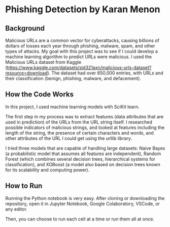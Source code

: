 # Phishing Detection by Karan Menon

## Background

Malicious URLs are a common vector for cyberattacks, causing billions of dollars of losses each year through phishing, malware, spam, and other types of attacks. 
My goal with this project was to see if I could develop a machine learning algorithm to predict URLs were malicious. I used the Malicious URLs dataset from Kaggle
(https://www.kaggle.com/datasets/sid321axn/malicious-urls-dataset?resource=download). The dataset had over 650,000 entries, with URLs and their classification (benign, 
phishing, malware, and defacement).

## How the Code Works

In this project, I used machine learning models with SciKit learn. 

The first step in my process was to extract features (data attributes that are used in prediction) of the URLs from the URL string itself. I researched possible indicators of malicious strings, and looked at
features including the length of the string, the presence of certain characters and words, and other attributes of the URL I could get using the urllib library.

I tried three models that are capable of handling large datasets: Naive Bayes (a probabilistic model that assumes all features are independent), Random Forest
(which combines several decision trees, hierarchical systems for classification), and XGBoost (a model also based on decision trees known for its scalability and computing power).


## How to Run

Running the Python notebook is very easy. After cloning or downloading the repository, open it in Jupyter Notebook, Google Colaboratory, VSCode, or any editor.

Then, you can choose to run each cell at a time or run them all at once.
